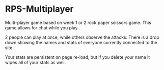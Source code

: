 # RPS-Multiplayer

Multi-player game based on week 1 or 2 rock paper scissors game.  This game allows for chat while you play.  

2 people can play at once, while others observe the attacks. There is a drop down showing the names and stats of everyone currently connected to the site. 

Your stats are persistent on page re-load, but if you delete your name it wipes all of your stats as well. 
